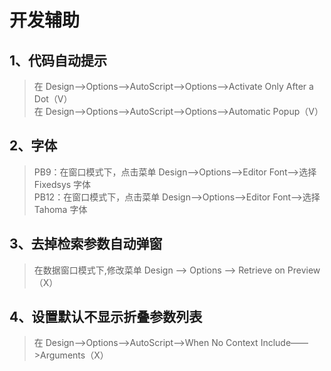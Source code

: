 # 开发辅助

## 1、代码自动提示

> 在 Design——>Options——>AutoScript——>Options——>Activate Only After a Dot（V）  
> 在 Design——>Options——>AutoScript——>Options——>Automatic Popup（V）

## 2、字体

> PB9：在窗口模式下，点击菜单 Design——>Options——>Editor Font——>选择 Fixedsys 字体  
> PB12：在窗口模式下，点击菜单 Design——>Options——>Editor Font——>选择 Tahoma 字体

## 3、去掉检索参数自动弹窗

> 在数据窗口模式下,修改菜单 Design ——> Options ——> Retrieve on Preview（X）

## 4、设置默认不显示折叠参数列表

> 在 Design——>Options——>AutoScript——>When No Context Include——>Arguments（X）
